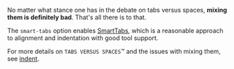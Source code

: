 No matter what stance one has in the debate on tabs versus spaces, **mixing them is definitely bad**. That's all there is to that.

The `smart-tabs` option enables [SmartTabs](https://www.emacswiki.org/emacs/SmartTabs), which is a reasonable approach to alignment and indentation with good tool support.

For more details on `TABS VERSUS SPACES`™ and the issues with mixing them, see [indent](./indent.md).
